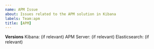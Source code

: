 ```yaml
---
name: APM Issue
about: Issues related to the APM solution in Kibana
labels: Team:apm
title: [APM] 
---
```


**Versions**
Kibana: (if relevant)
APM Server: (if relevant)
Elasticsearch: (if relevant)
